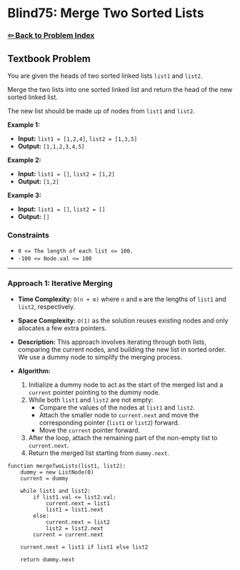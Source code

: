 # Blind75: Merge Two Sorted Lists

### [⇦ Back to Problem Index](../../index.md)

## Textbook Problem

You are given the heads of two sorted linked lists `list1` and `list2`.

Merge the two lists into one sorted linked list and return the head of the new sorted linked list.

The new list should be made up of nodes from `list1` and `list2`.

**Example 1:**

-   **Input:** `list1 = [1,2,4]`, `list2 = [1,3,5]`
-   **Output:** `[1,1,2,3,4,5]`

**Example 2:**

-   **Input:** `list1 = []`, `list2 = [1,2]`
-   **Output:** `[1,2]`

**Example 3:**

-   **Input:** `list1 = []`, `list2 = []`
-   **Output:** `[]`

### Constraints

-   `0 <= The length of each list <= 100.`
-   `-100 <= Node.val <= 100`

---

### Approach 1: Iterative Merging

-   **Time Complexity:** `O(n + m)` where `n` and `m` are the lengths of `list1` and `list2`, respectively.
-   **Space Complexity:** `O(1)` as the solution reuses existing nodes and only allocates a few extra pointers.
-   **Description:** This approach involves iterating through both lists, comparing the current nodes, and building the new list in sorted order. We use a dummy node to simplify the merging process.
-   **Algorithm:**

    1. Initialize a dummy node to act as the start of the merged list and a `current` pointer pointing to the dummy node.
    2. While both `list1` and `list2` are not empty:
        - Compare the values of the nodes at `list1` and `list2`.
        - Attach the smaller node to `current.next` and move the corresponding pointer (`list1` or `list2`) forward.
        - Move the `current` pointer forward.
    3. After the loop, attach the remaining part of the non-empty list to `current.next`.
    4. Return the merged list starting from `dummy.next`.

```pseudo
function mergeTwoLists(list1, list2):
	dummy = new ListNode(0)
	current = dummy

	while list1 and list2:
		if list1.val <= list2.val:
			current.next = list1
			list1 = list1.next
		else:
			current.next = list2
			list2 = list2.next
		current = current.next

	current.next = list1 if list1 else list2

	return dummy.next
```
